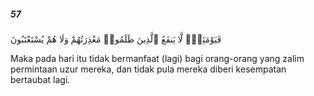 ##### 57

<span class="ayah">فَيَوْمَئِذٍۢ لَّا يَنفَعُ ٱلَّذِينَ ظَلَمُوا۟ مَعْذِرَتُهُمْ وَلَا هُمْ يُسْتَعْتَبُونَ</span>

<span class="ayah_translation">Maka pada hari itu tidak bermanfaat (lagi) bagi orang-orang yang zalim permintaan uzur mereka, dan tidak pula mereka diberi kesempatan bertaubat lagi.</span>
